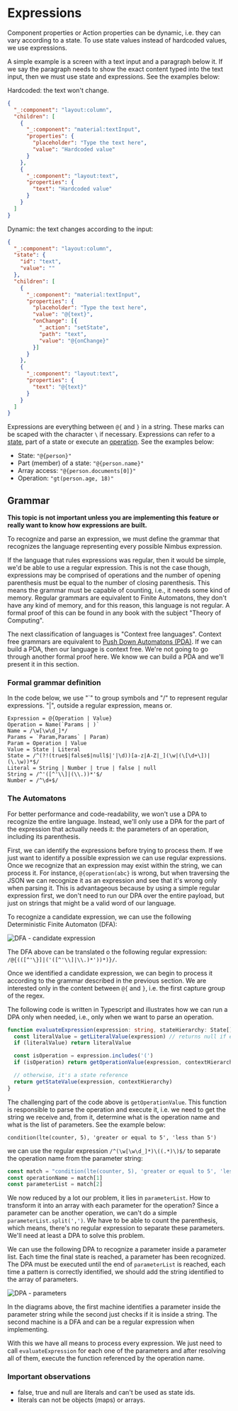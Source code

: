 # Expressions
Component properties or Action properties can be dynamic, i.e. they can vary according to a state. To use state values instead of hardcoded values,
we use expressions.

A simple example is a screen with a text input and a paragraph below it. If we say the paragraph needs to show the exact content typed into the
text input, then we must use state and expressions. See the examples below:

Hardcoded: the text won't change.
```json
{
  "_:component": "layout:column",
  "children": [
    {
      "_:component": "material:textInput",
      "properties": {
        "placeholder": "Type the text here",
        "value": "Hardcoded value"
      }
    },
    {
      "_:component": "layout:text",
      "properties": {
        "text": "Hardcoded value"
      }
    }
  ]
}
```

Dynamic: the text changes according to the input:
```json
{
  "_:component": "layout:column",
  "state": {
    "id": "text",
    "value": ""
  },
  "children": [
    {
      "_:component": "material:textInput",
      "properties": {
        "placeholder": "Type the text here",
        "value": "@{text}",
        "onChange": [{
          "_action": "setState",
          "path": "text",
          "value": "@{onChange}"
        }]
      }
    },
    {
      "_:component": "layout:text",
      "properties": {
        "text": "@{text}"
      }
    }
  ]
}
```

Expressions are everything between `@{` and `}` in a string. These marks can be scaped with the character `\` if necessary. Expressions can refer to
a [state](state.md), part of a state or execute an [operation](operation.md). See the examples below:

- State: `"@{person}"`
- Part (member) of a state: `"@{person.name}"`
- Array access: `"@{person.documents[0]}"`
- Operation: `"gt(person.age, 18)"`

## Grammar
**This topic is not important unless you are implementing this feature or really want to know how expressions are built.**

To recognize and parse an expression, we must define the grammar that recognizes the language representing every possible Nimbus expression.

If the language that rules expressions was regular, then it would be simple, we'd be able to use a regular expression. This is not the case though,
expressions may be comprised of operations and the number of opening parenthesis must be equal to the number of closing parenthesis. This means the
grammar must be capable of counting, i.e., it needs some kind of memory. Regular grammars are equivalent to Finite Automatons, they don't have any
kind of memory, and for this reason, this language is not regular. A formal proof of this can be found in any book with the subject
"Theory of Computing".

The next classification of languages is "Context free languages". Context free grammars are equivalent to
[Push Down Automatons (PDA)](https://en.wikipedia.org/wiki/Pushdown_automaton). If we can build a PDA, then our language is context free. We're not
going to go through another formal proof here. We know we can build a PDA and we'll present it in this section.

### Formal grammar definition
In the code below, we use "`" to group symbols and "/" to represent regular expressions. "|", outside a regular expression, means or.

```
Expression = @{Operation | Value}
Operation = Name(`Params | )`
Name = /\w[\w\d_]*/
Params = `Param,Params` | Param)
Param = Operation | Value
Value = State | Literal
State = /^(?!(true$|false$|null$|'|\d))[a-z|A-Z|_](\w|(\[\d+\])|(\.\w))*$/
Literal = String | Number | true | false | null
String = /^'([^'\\]|(\\.))*'$/
Number = /^\d+$/
```

### The Automatons
For better performance and code-readability, we won't use a DPA to recognize the entire language. Instead, we'll only use a DPA for the part of the
expression that actually needs it: the parameters of an operation, including its parenthesis.

First, we can identify the expressions before trying to process them. If we just want to identify a possible expression we can use
regular expressions. Once we recognize that an expression may exist within the string, we can process it. For instance, `@{operation(abc}` is wrong,
but when traversing the JSON we can recognize it as an expression and see that it's wrong only when parsing it. This is advantageous because by using
a simple regular expression first, we don't need to run our DPA over the entire payload, but just on strings that might be a valid word of our
language.

To recognize a candidate expression, we can use the following Deterministic Finite Automaton (DFA):

![DFA - candidate expression](images/dfa.png)

The DFA above can be translated o the following regular expression: `/@{(([^'\}]|('([^'\\]|\\.)*'))*)}/`.

Once we identified a candidate expression, we can begin to process it according to the grammar described in the previous section. We are interested
only in the content between `@{` and `}`, i.e. the first capture group of the regex.

The following code is written in Typescript and illustrates how we can run a DPA only when needed, i.e., only when we want to parse an operation.

```typescript
function evaluateExpression(expression: string, stateHierarchy: State[]) {
  const literalValue = getLiteralValue(expression) // returns null if expression is not a literal
  if (literalValue) return literalValue

  const isOperation = expression.includes('(')
  if (isOperation) return getOperationValue(expression, contextHierarchy)

  // otherwise, it's a state reference
  return getStateValue(expression, contextHierarchy)
}
```

The challenging part of the code above is `getOperationValue`. This function is responsible to parse the operation and execute it, i.e. we need to get
the string we receive and, from it, determine what is the operation name and what is the list of parameters. See the example below:

`condition(lte(counter, 5), 'greater or equal to 5', 'less than 5')`

we can use the regular expression `/^(\w[\w\d_]*)\((.*)\)$/` to separate the operation name from the parameter string:

```typescript
const match = "condition(lte(counter, 5), 'greater or equal to 5', 'less than 5')".match(/^(\w[\w\d_]*)\((.*)\)$/)
const operationName = match[1]
const parameterList = match[2]
```

We now reduced by a lot our problem, it lies in `parameterList`. How to transform it into an array with each parameter for the operation? Since a
parameter can be another operation, we can't do a simple `parameterList.split(',')`. We have to be able to count the parenthesis, which means,
there's no regular expression to separate these parameters. We'll need at least a DPA to solve this problem.

We can use the following DPA to recognize a parameter inside a parameter list. Each time the final state is reached, a parameter has been recognized.
The DPA must be executed until the end of `parameterList` is reached, each time a pattern is correctly identified, we should add the string identified
to the array of parameters.

![DPA - parameters](images/dpa.png)

In the diagrams above, the first machine identifies a parameter inside the parameter string while the second just checks if it is inside a string.
The second machine is a DFA and can be a regular expression when implementing.

With this we have all means to process every expression. We just need to call `evaluateExpression` for each one of the parameters and after resolving
all of them, execute the function referenced by the operation name.

### Important observations

- false, true and null are literals and can't be used as state ids.
- literals can not be objects (maps) or arrays.
